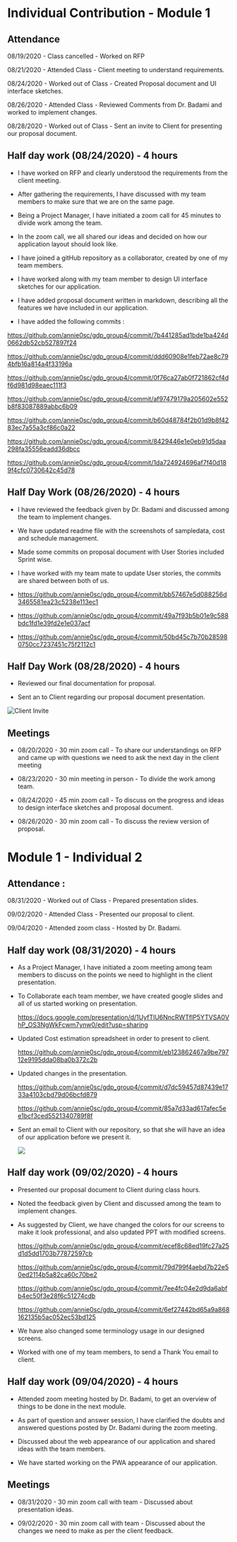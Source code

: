 # Individual Contribution - Module 1

## Attendance

08/19/2020 - Class cancelled - Worked on RFP

08/21/2020 - Attended Class - Client meeting to understand requirements.

08/24/2020 - Worked out of Class - Created Proposal document and UI interface sketches.

08/26/2020 - Attended Class - Reviewed Comments from Dr. Badami and worked to implement changes.

08/28/2020 - Worked out of Class - Sent an invite to Client for presenting our proposal document.

## Half day work (08/24/2020) - 4 hours

- I have worked on RFP and clearly understood the requirements from the client meeting.

- After gathering the requirements, I have discussed with my team members to make sure that we are on the same page.

- Being a Project Manager, I have initiated a zoom call for 45 minutes to divide work among the team.

- In the zoom call, we all shared our ideas and decided on how our application layout should look like.

- I have joined a gitHub repository as a collaborator, created by one of my team members.

- I have worked along with my team member to design UI interface sketches for our application.

- I have added proposal document written in markdown, describing all the features we have included in our application.

- I have added the following commits :

https://github.com/annie0sc/gdp_group4/commit/7b441285ad1bde1ba424d0662db52cb527897f24

https://github.com/annie0sc/gdp_group4/commit/ddd60908e1feb72ae8c794bfb16a814a4f33196a

https://github.com/annie0sc/gdp_group4/commit/0f76ca27ab0f721862cf4df6d981d98eaec111f3

https://github.com/annie0sc/gdp_group4/commit/af97479179a205602e552b8f83087889abbc6b09

https://github.com/annie0sc/gdp_group4/commit/b60d48784f2b01d9b8f4283ec7a55a3cf86c0a22

https://github.com/annie0sc/gdp_group4/commit/8429446e1e0eb91d5daa298fa35556eadd36dbcc

https://github.com/annie0sc/gdp_group4/commit/1da724924696af7f40d189f4cfc0730642c45d78


## Half Day Work (08/26/2020) - 4 hours

- I have reviewed the feedback given by Dr. Badami and discussed among the team to implement changes.

- We have updated readme file with the screenshots of sampledata, cost and schedule management.

- Made some commits on proposal document with User Stories included Sprint wise.

- I have worked with my team mate to update User stories, the commits are shared between both of us.

- https://github.com/annie0sc/gdp_group4/commit/bb57467e5d088256d3465581ea23c5238e113ec1

- https://github.com/annie0sc/gdp_group4/commit/49a7f93b5b01e9c588bdc1fd1e39fd2e1e037acf

- https://github.com/annie0sc/gdp_group4/commit/50bd45c7b70b285980750cc7237451c75f2112c1

## Half Day Work (08/28/2020) - 4 hours

- Reviewed our final documentation for proposal.

- Sent an to Client regarding our proposal document presentation.

![Client Invite](https://github.com/annie0sc/gdp_group4/blob/master/client%20invite.PNG?raw=true)


## Meetings

- 08/20/2020 - 30 min zoom call - To share our understandings on RFP and came up with questions we need to ask the next day in the client meeting 

- 08/23/2020 - 30 min meeting in person - To divide the work among team.

- 08/24/2020 - 45 min zoom call - To discuss on the progress and ideas to design interface sketches and proposal document.

- 08/26/2020 - 30 min zoom call - To discuss the review version of proposal.


# Module 1 - Individual 2

## Attendance :

08/31/2020 - Worked out of Class - Prepared presentation slides.

09/02/2020 - Attended Class - Presented our proposal to client.

09/04/2020 - Attended zoom class - Hosted by Dr. Badami.

## Half day work (08/31/2020) - 4 hours

- As a Project Manager, I have initiated a zoom meeting among team members to discuss on the points we need to highlight in the client presentation.

- To Collaborate each team member, we have created google slides and all of us started working on presentation.

  https://docs.google.com/presentation/d/1UyfTlU6NncRWTflP5YTVSA0VhP_OS3NgWkFcwm7ynw0/edit?usp=sharing

- Updated Cost estimation spreadsheet in order to present to client.

   https://github.com/annie0sc/gdp_group4/commit/eb123862467a9be79712e9195dda08ba0b372c2b

- Updated changes in the presentation.

   https://github.com/annie0sc/gdp_group4/commit/d7dc59457d87439e1733a4103cbd79d06bcfd879

   https://github.com/annie0sc/gdp_group4/commit/85a7d33ad617afec5ee1bcf3ced5521340789f8f

- Sent an email to Client with our repository, so that she will have an idea of our application before we present it.

    ![](https://github.com/annie0sc/gdp_group4/blob/master/email%20to%20client.PNG?raw=true)


## Half day work (09/02/2020) - 4 hours

- Presented our proposal document to Client during class hours.

- Noted the feedback given by Client and discussed among the team to implement changes.

- As suggested by Client, we have changed the colors for our screens to make it look professional, and also updated PPT with modified screens.

  https://github.com/annie0sc/gdp_group4/commit/ecef8c68ed19fc27a25d1d5dd1703b77872597cb

  https://github.com/annie0sc/gdp_group4/commit/79d799f4aebd7b22e50ed2114b5a82ca60c70be2

  https://github.com/annie0sc/gdp_group4/commit/7ee4fc04e2d9da6abfb4ec50f3e28f6c51274cdb

  https://github.com/annie0sc/gdp_group4/commit/6ef27442bd65a9a868162135b5ac052ec53bd125

- We have also changed some terminology usage in our designed screens.

- Worked with one of my team members, to send a Thank You email to client.

## Half day work (09/04/2020) - 4 hours

- Attended zoom meeting hosted by Dr. Badami, to get an overview of things to be done in the next module.

- As part of question and answer session, I have clarified the doubts and answered questions posted by Dr. Badami during the zoom meeting.

- Discussed about the web appearance of our application and shared ideas with the team members.

- We have started working on the PWA appearance of our application.


## Meetings

- 08/31/2020 - 30 min zoom call with team - Discussed about presentation ideas.

- 09/02/2020 - 30 min zoom call with team - Discussed about the changes we need to make as per the client feedback.
